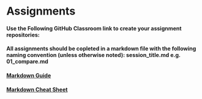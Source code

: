# Assignments
#### Use the Following GitHub Classroom link to create your assignment repositories:
#### All assignments should be copleted in a markdown file with the following naming convention (unless otherwise noted): session_title.md e.g. 01_compare.md
#### [Markdown Guide](https://guides.github.com/features/mastering-markdown/)
#### [Markdown Cheat Sheet](https://github.com/adam-p/markdown-here/wiki/Markdown-Cheatsheet)
